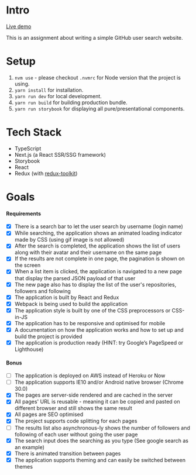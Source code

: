 # Intro

[Live demo](https://github-user-page.vercel.app/)

This is an assignment about writing a simple GitHub user search website.

# Setup

1. `nvm use` - please checkout `.nvmrc` for Node version that the project is using.
2. `yarn install` for installation.
3. `yarn run dev` for local development.
4. `yarn run build` for building production bundle.
5. `yarn run storybook` for displaying all pure/presentational components.

# Tech Stack

- TypeScript
- Next.js (a React SSR/SSG framework)
- Storybook
- React
- Redux (with [redux-toolkit](https://redux-toolkit.js.org/))

# Goals

#### Requirements

- [x] There is a search bar to let the user search by username (login name)
- [x] While searching, the application shows an animated loading indicator made by CSS (using gif image is not allowed)
- [x] After the search is completed, the application shows the list of users along with their avatar and their username on the same page
- [x] If the results are not complete in one page, the pagination is shown on the screen
- [x] When a list item is clicked, the application is navigated to a new page that display the parsed JSON payload of that user
- [x] The new page also has to display the list of the user's repositories, followers and following
- [x] The application is built by React and Redux
- [x] Webpack is being used to build the application
- [x] The application style is built by one of the CSS preprocessors or CSS-in-JS
- [x] The application has to be responsive and optimised for mobile
- [x] A documentation on how the application works and how to set up and build the project is provided
- [x] The application is production ready (HINT: try Google’s PageSpeed or Lighthouse)

#### Bonus

- [ ] The application is deployed on AWS instead of Heroku or Now
- [ ] The application supports IE10 and/or Android native browser (Chrome 30.0)
- [x] The pages are server-side rendered and are cached in the server
- [x] All pages' URL is reusable - meaning it can be copied and pasted on different browser and still shows the same result
- [x] All pages are SEO optimised
- [x] The project supports code splitting for each pages
- [ ] The results list also asynchronous-ly shows the number of followers and following of each user without going the user page
- [x] The search input does the searching as you type (See google search as an example)
- [x] There is animated transition between pages
- [x] The application supports theming and can easily be switched between themes
